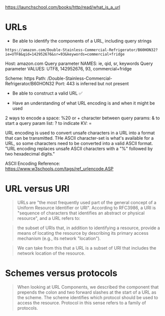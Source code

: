 https://launchschool.com/books/http/read/what_is_a_url

# URLs
- Be able to identify the components of a URL, including query strings

`https://amazon.com/Double-Stainless-Commercial-Refrigerator/B60HON32?ie=UTF8&qid=142952676&sr=93&keywords=commercial+fridge`

Host: amazon.com
Query parameter NAMES: ie, qid, sr, keywords
Query parameter VALUES: UTF8, 142952676, 93, commercial+fridge

Scheme: https
Path: /Double-Stainless-Commercial-Refrigerator/B60HON32
Port: 443 is inferred but not present



- Be able to construct a valid URL
✅

- Have an understanding of what URL encoding is and when it might be used

2 ways to encode a space: %20 or +
character between query params: &
to start a query param list: ?
to indicate KV: =

URL encoding is used to convert unsafe characters in a URL into a format that can be transmitted. THe ASCII character-set is what's available for a URL, so some characters need to be converted into a valid ASCII format. "URL encoding replaces unsafe ASCII characters with a "%" followed by two hexadecimal digits."

ASCII Encoding Reference: https://www.w3schools.com/tags/ref_urlencode.ASP


# URL versus URI

> URLs are "the most frequently used part of the general concept of a Uniform Resource Identifier or URI".
> According to RFC3986, a URI is "sequence of characters that identifies an abstract or physical resource", and a URL refers to:

> the subset of URIs that, in addition to identifying a resource, provide a means of locating the resource by describing its primary access mechanism (e.g., its network "location").

> We can take from this that a URL is a subset of URI that includes the network location of the resource. 

# Schemes versus protocols

> When looking at URL Components, we described the component that prepends the colon and two forward slashes at the start of a URL as the scheme.
The scheme identifies which protocol should be used to access the resource. Protocol in this sense refers to a family of protocols. 